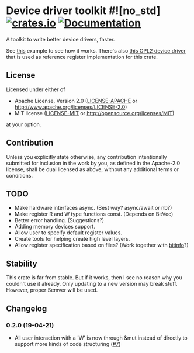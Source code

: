 # Device driver toolkit #![no_std] [![crates.io](https://img.shields.io/crates/v/device-driver.svg)](https://crates.io/crates/device-driver) [![Documentation](https://docs.rs/device-driver/badge.svg)](https://docs.rs/device-driver)

A toolkit to write better device drivers, faster.

See [this](https://github.com/diondokter/device-driver/blob/master/examples/spi_register_device.rs) example to see how it works. There's also [this OPL2 device driver](https://github.com/diondokter/opl-driver) that is used as reference register implementation for this crate.

## License

Licensed under either of

 * Apache License, Version 2.0
   ([LICENSE-APACHE](LICENSE-APACHE) or http://www.apache.org/licenses/LICENSE-2.0)
 * MIT license
   ([LICENSE-MIT](LICENSE-MIT) or http://opensource.org/licenses/MIT)

at your option.

## Contribution

Unless you explicitly state otherwise, any contribution intentionally submitted
for inclusion in the work by you, as defined in the Apache-2.0 license, shall be
dual licensed as above, without any additional terms or conditions.

## TODO

- Make hardware interfaces async. (Best way? async/await or nb?)
- Make register R and W type functions const. (Depends on BitVec)
- Better error handling. (Suggestions?)
- Adding memory devices support.
- Allow user to specify default register values.
- Create tools for helping create high level layers.
- Allow register specification based on files? (Work together with [bitinfo](https://crates.io/crates/bitinfo)?)

## Stability

This crate is far from stable. But if it works, then I see no reason why you couldn't use it already. Only updating to a new version may break stuff. However, proper Semver will be used.

## Changelog
### 0.2.0 (19-04-21)
- All user interaction with a 'W' is now through &mut instead of directly to support more kinds of code structuring ([#7](https://github.com/diondokter/device-driver/pull/7))
